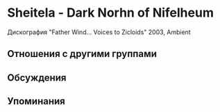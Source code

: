 # Sheitela - Dark Norhn of Nifelheum

Дискография
"Father Wind... Voices to Zicloids" 2003, Ambient

## Отношения с другими группами


## Обсуждения


## Упоминания

